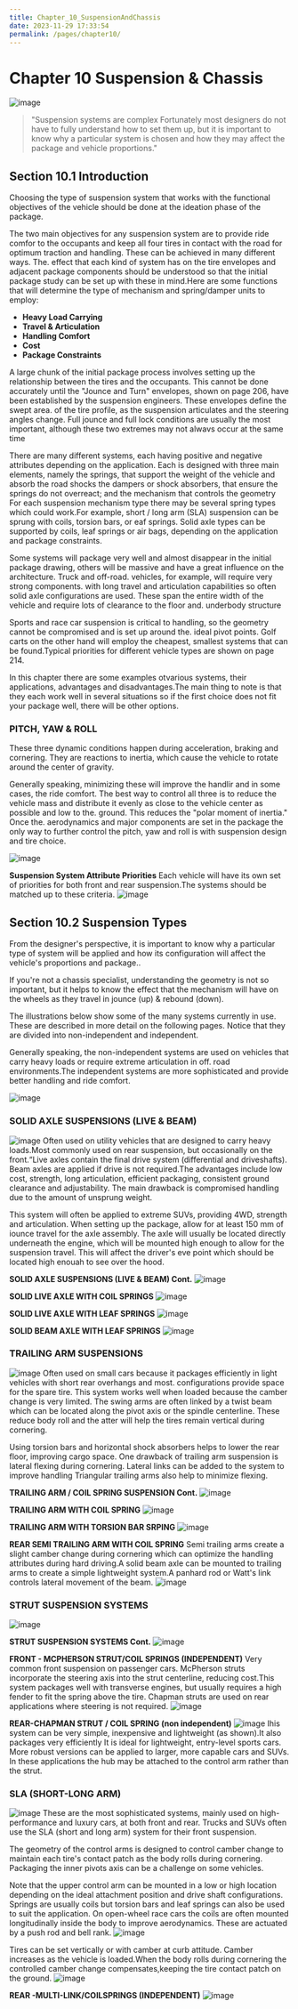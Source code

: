 ```yaml
---
title: Chapter_10_SuspensionAndChassis
date: 2023-11-29 17:33:54
permalink: /pages/chapter10/
---
```

# Chapter 10 Suspension & Chassis

![image](./img/chapter_10/chapter10cover.jpg)

> "Suspension systems are complex Fortunately most designers do not have to fully understand how to set them up, but it is important to know why a particular system is chosen and how they may affect the package and vehicle proportions."

## Section 10.1 Introduction

Choosing the type of suspension system that works with the functional objectives of the vehicle should be done at the ideation phase of the package.

The two main objectives for any suspension system are to provide ride comfor to the occupants and keep all four tires in contact with the road for optimum traction and handling. These can be achieved in many different ways. The. effect that each kind of system has on the tire envelopes and adjacent package components should be understood so that the initial package study can be set up with these in mind.Here are some functions that will determine the type of mechanism and spring/damper units to employ:

* **Heavy Load Carrying**
* **Travel & Articulation**
* **Handling Comfort**
* **Cost**
* **Package Constraints**

A large chunk of the initial package process involves setting up the relationship between the tires and the occupants. This cannot be done accurately until the "Jounce and Turn" envelopes, shown on page 206, have been established by the suspension engineers. These envelopes define the swept area. of the tire profile, as the suspension articulates and the steering angles change. Full jounce and full lock conditions are usually the most important, although these two extremes may not alwavs occur at the same time

There are many different systems, each having positive and negative attributes depending on the application. Each is designed with three main elements, namely the springs, that support the weight of the vehicle and absorb the road shocks the dampers or shock absorbers, that ensure the springs do not overreact; and the mechanism that controls the geometry For each suspension mechanism type there may be several spring types which could work.For example, short / long arm (SLA) suspension can be sprung with coils, torsion bars, or eaf springs. Solid axle types can be supported by coils, leaf springs or air bags, depending on the application and package constraints.

Some systems will package very well and almost disappear in the initial package drawing, others will be massive and have a great influence on the architecture. Truck and off-road. vehicles, for example, will require very strong components. with long travel and articulation capabilities so often solid axle configurations are used. These span the entire width of the vehicle and require lots of clearance to the floor and. underbody structure

Sports and race car suspension is critical to handling, so the geometry cannot be compromised and is set up around the. ideal pivot points. Golf carts on the other hand will employ the cheapest, smallest systems that can be found.Typical priorities for different vehicle types are shown on page 214.

In this chapter there are some examples otvarious systems, their applications, advantages and disadvantages.The main thing to note is that they each work well in several situations so if the first choice does not fit your package well, there will be other options.

### PITCH, YAW & ROLL

These three dynamic conditions happen during acceleration, braking and cornering. They are reactions to inertia, which cause the vehicle to rotate around the center of gravity.

Generally speaking, minimizing these will improve the handlir and in some cases, the ride comfort. The best way to control all three is to reduce the vehicle mass and distribute it evenly as close to the vehicle center as possible and low to the. ground. This reduces the "polar moment of inertia." Once the. aerodynamics and major components are set in the package the only way to further control the pitch, yaw and roll is with suspension design and tire choice.

![image](./img/chapter_10/pitchyawroll.jpg)

**Suspension System Attribute Priorities**
Each vehicle will have its own set of priorities for both front and rear suspension.The systems should be matched up to these criteria.
![image](./img/chapter_10/suspensionpriorities.jpg)

## Section 10.2 Suspension Types

From the designer's perspective, it is important to know why a particular type of system will be applied and how its configuration will affect the vehicle's proportions and package..

If you're not a chassis specialist, understanding the geometry is not so important, but it helps to know the effect that the mechanism will have on the wheels as they travel in jounce (up) & rebound (down).

The illustrations below show some of the many systems currently in use. These are described in more detail on the following pages. Notice that they are divided into non-independent and independent.

Generally speaking, the non-independent systems are used on vehicles that carry heavy loads or require extreme articulation in off. road environments.The independent systems are more sophisticated and provide better handling and ride comfort.

![image](./img/chapter_10/suspensiontypes.jpg)

### SOLID AXLE SUSPENSIONS (LIVE & BEAM)

![image](./img/chapter_10/solidaxlesuspension.jpg)
Often used on utility vehicles that are designed to carry heavy loads.Most commonly used on rear suspension, but occasionally on the front.“Live axles contain the final drive system (differential and driveshafts). Beam axles are applied if drive is not required.The advantages include low cost, strength, long articulation, efficient packaging, consistent ground clearance and adjustability. The main drawback is compromised handling due to the amount of unsprung weight.

This system will often be applied to extreme SUVs, providing 4WD, strength and articulation. When setting up the package, allow for at least 150 mm of iounce travel for the axle assembly. The axle will usually be located directly underneath the engine, which will be mounted high enough to allow for the suspension travel. This will affect the driver's eve point which should be located high enouah to see over the hood.

**SOLID AXLE SUSPENSIONS (LIVE & BEAM) Cont.**
![image](./img/chapter_10/solidcondt.jpg)

**SOLID LIVE AXLE WITH COIL SPRINGS**
![image](./img/chapter_10/solidwithcoilsprings.jpg)

**SOLID LIVE AXLE WITH LEAF SPRINGS**
![image](./img/chapter_10/solidlivewithleaf.jpg)

**SOLID BEAM AXLE WITH LEAF SPRINGS**
![image](./img/chapter_10/solidbeamwithleaf.jpg)

### TRAILING ARM SUSPENSIONS

![image](./img/chapter_10/trailingarm.jpg)
Often used on small cars because it packages efficiently in light vehicles with short rear overhangs and most. configurations provide space for the spare tire. This system works well when loaded because the camber change is very limited. The swing arms are often linked by a twist beam which can be located along the pivot axis or the spindle centerline. These reduce body roll and the atter will help the tires remain vertical during cornering.

Using torsion bars and horizontal shock absorbers helps to lower the rear floor, improving cargo space. One drawback of trailing arm suspension is lateral flexing during cornering. Lateral links can be added to the system to improve handling Triangular trailing arms also help to minimize flexing.

**TRAILING ARM / COIL SPRING SUSPENSION Cont.**
![image](./img/chapter_10/trailingarmcondt.jpg)

**TRAILING ARM WITH COIL SPRING**
![image](./img/chapter_10/trailingarmwithcoil.jpg)

**TRAILING ARM WITH TORSION BAR SRPING**
![image](./img/chapter_10/trailingarmwithtorsionbar.jpg)

**REAR SEMI TRAILING ARM WITH COIL SPRING**
Semi trailing arms create a slight camber change during cornering which can optimize the handling attributes during hard driving.A solid beam axle can be mounted to trailing arms to create a simple lightweight system.A panhard rod or Watt's link controls lateral movement of the beam.
![image](./img/chapter_10/semitrailingarm.jpg)

### STRUT SUSPENSION SYSTEMS

![image](./img/chapter_10/strutsuspension.jpg)

**STRUT SUSPENSION SYSTEMS Cont.**
![image](./img/chapter_10/strutsuspensioncondt.jpg)

**FRONT - MCPHERSON STRUT/COIL SPRINGS (INDEPENDENT)**
Very common front suspension on passenger cars. McPherson struts incorporate the steering axis into the strut centerline, reducing cost.This system packages well with transverse engines, but usually requires a high fender to fit the spring above the tire. Chapman struts are used on rear applications where steering is not required.
![image](./img/chapter_10/frmcpherson.jpg)

**REAR-CHAPMAN STRUT / COIL SPRING (non independent)**
![image](./img/chapter_10/rearchapmanstrut.jpg)
Ihis system can be very simple, inexpensive and lightweight (as shown).It also packages very efficiently It is ideal for lightweight, entry-level sports cars. More robust versions can be applied to larger, more capable cars and SUVs. In these applications the hub may be attached to the control arm rather than the strut.

### SLA (SHORT-LONG ARM)

![image](./img/chapter_10/shortlongarm.jpg)
These are the most sophisticated systems, mainly used on high- performance and luxury cars, at both front and rear. Trucks and SUVs often use the SLA (short and long arm) system for their front suspension.

The geometry of the control arms is designed to control camber change to maintain each tire's contact patch as the body rolls during cornering. Packaging the inner pivots axis can be a challenge on some vehicles.

Note that the upper control arm can be mounted in a low or high Iocation depending on the ideal attachment position and drive shaft configurations. Springs are usually coils but torsion bars and leaf springs can also be used to suit the application. On open-wheel race cars the coils are often mounted longitudinally inside the body to improve aerodynamics. These are actuated by a push rod and bell rank.
![image](./img/chapter_10/shortlongarm2.jpg)

Tires can be set vertically or with camber at curb attitude. Camber increases as the vehicle is loaded.When the body rolls during cornering the controlled camber change compensates,keeping the tire contact patch on the ground.
![image](./img/chapter_10/slacont.jpg)

**REAR -MULTI-LINK/COILSPRINGS (INDEPENDENT)**
![image](./img/chapter_10/rearmultilink.jpg)
